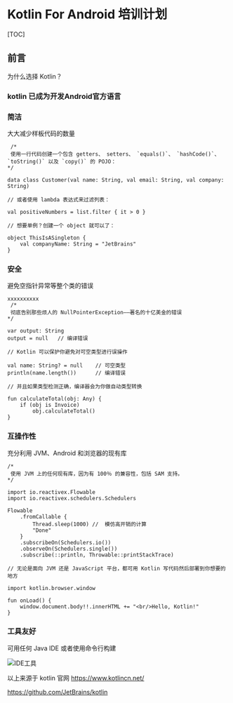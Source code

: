 # Kotlin For Android 培训计划

[TOC]

## 前言

为什么选择 Kotlin？

### kotlin 已成为开发Android官方语言


### 简洁

大大减少样板代码的数量

```
 /*
 使用一行代码创建一个包含 getters、 setters、 `equals()`、 `hashCode()`、 `toString()` 以及 `copy()` 的 POJO：
*/
​
data class Customer(val name: String, val email: String, val company: String)
​
// 或者使用 lambda 表达式来过滤列表：
​
val positiveNumbers = list.filter { it > 0 }
​
// 想要单例？创建一个 object 就可以了：
​
object ThisIsASingleton {
    val companyName: String = "JetBrains"
}

```

### 安全

避免空指针异常等整个类的错误

```
xxxxxxxxxx
 /*
 彻底告别那些烦人的 NullPointerException——著名的十亿美金的错误
*/
​
var output: String
output = null   // 编译错误
​
// Kotlin 可以保护你避免对可空类型进行误操作
​
val name: String? = null    // 可空类型
println(name.length())      // 编译错误
​
// 并且如果类型检测正确，编译器会为你做自动类型转换
​
fun calculateTotal(obj: Any) {
    if (obj is Invoice)
        obj.calculateTotal()
}

```

### 互操作性

充分利用 JVM、Android 和浏览器的现有库

```
/*
 使用 JVM 上的任何现有库，因为有 100％ 的兼容性，包括 SAM 支持。
*/

import io.reactivex.Flowable
import io.reactivex.schedulers.Schedulers

Flowable
    .fromCallable {
        Thread.sleep(1000) //  模仿高开销的计算
        "Done"
    }
    .subscribeOn(Schedulers.io())
    .observeOn(Schedulers.single())
    .subscribe(::println, Throwable::printStackTrace)
```

```
// 无论是面向 JVM 还是 JavaScript 平台，都可用 Kotlin 写代码然后部署到你想要的地方

import kotlin.browser.window

fun onLoad() {
    window.document.body!!.innerHTML += "<br/>Hello, Kotlin!"
}
```

### 工具友好

可用任何 Java IDE 或者使用命令行构建

![IDE工具](8885D3C5CAC64FD0A0F2A33841719CDB)


以上来源于 kotlin 官网
https://www.kotlincn.net/

https://github.com/JetBrains/kotlin




###  




